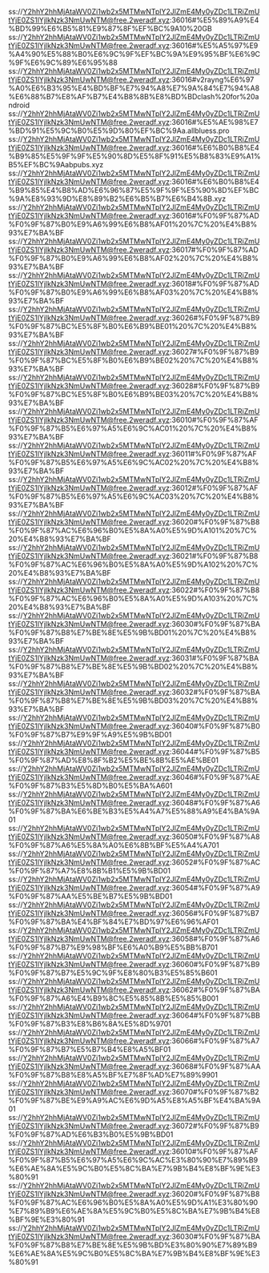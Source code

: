 ss://Y2hhY2hhMjAtaWV0Zi1wb2x5MTMwNTplY2JlZmE4My0yZDc1LTRiZmUtYjE0ZS1lYjlkNzk3NmUwNTM@free.2weradf.xyz:36016#%E5%89%A9%E4%BD%99%E6%B5%81%E9%87%8F%EF%BC%9A10%20GB
ss://Y2hhY2hhMjAtaWV0Zi1wb2x5MTMwNTplY2JlZmE4My0yZDc1LTRiZmUtYjE0ZS1lYjlkNzk3NmUwNTM@free.2weradf.xyz:36016#%E5%A5%97%E9%A4%90%E5%88%B0%E6%9C%9F%EF%BC%9A%E9%95%BF%E6%9C%9F%E6%9C%89%E6%95%88
ss://Y2hhY2hhMjAtaWV0Zi1wb2x5MTMwNTplY2JlZmE4My0yZDc1LTRiZmUtYjE0ZS1lYjlkNzk3NmUwNTM@free.2weradf.xyz:36016#v2rayng%E6%97%A0%E6%B3%95%E4%BD%BF%E7%94%A8%E7%9A%84%E7%94%A8%E6%88%B7%E8%AF%B7%E4%B8%8B%E8%BD%BDclash%20for%20android
ss://Y2hhY2hhMjAtaWV0Zi1wb2x5MTMwNTplY2JlZmE4My0yZDc1LTRiZmUtYjE0ZS1lYjlkNzk3NmUwNTM@free.2weradf.xyz:36016#%E5%AE%98%E7%BD%91%E5%9C%B0%E5%9D%80%EF%BC%9Aa.allbluess.pro
ss://Y2hhY2hhMjAtaWV0Zi1wb2x5MTMwNTplY2JlZmE4My0yZDc1LTRiZmUtYjE0ZS1lYjlkNzk3NmUwNTM@free.2weradf.xyz:36016#%E6%B0%B8%E4%B9%85%E5%9F%9F%E5%90%8D%E5%8F%91%E5%B8%83%E9%A1%B5%EF%BC%9Aabpubs.xyz
ss://Y2hhY2hhMjAtaWV0Zi1wb2x5MTMwNTplY2JlZmE4My0yZDc1LTRiZmUtYjE0ZS1lYjlkNzk3NmUwNTM@free.2weradf.xyz:36016#%E6%B0%B8%E4%B9%85%E4%B8%AD%E6%96%87%E5%9F%9F%E5%90%8D%EF%BC%9A%E8%93%9D%E8%89%B2%E6%B5%B7%E6%B4%8B.xyz
ss://Y2hhY2hhMjAtaWV0Zi1wb2x5MTMwNTplY2JlZmE4My0yZDc1LTRiZmUtYjE0ZS1lYjlkNzk3NmUwNTM@free.2weradf.xyz:36016#%F0%9F%87%AD%F0%9F%87%B0%E9%A6%99%E6%B8%AF01%20%7C%20%E4%B8%93%E7%BA%BF
ss://Y2hhY2hhMjAtaWV0Zi1wb2x5MTMwNTplY2JlZmE4My0yZDc1LTRiZmUtYjE0ZS1lYjlkNzk3NmUwNTM@free.2weradf.xyz:36017#%F0%9F%87%AD%F0%9F%87%B0%E9%A6%99%E6%B8%AF02%20%7C%20%E4%B8%93%E7%BA%BF
ss://Y2hhY2hhMjAtaWV0Zi1wb2x5MTMwNTplY2JlZmE4My0yZDc1LTRiZmUtYjE0ZS1lYjlkNzk3NmUwNTM@free.2weradf.xyz:36018#%F0%9F%87%AD%F0%9F%87%B0%E9%A6%99%E6%B8%AF03%20%7C%20%E4%B8%93%E7%BA%BF
ss://Y2hhY2hhMjAtaWV0Zi1wb2x5MTMwNTplY2JlZmE4My0yZDc1LTRiZmUtYjE0ZS1lYjlkNzk3NmUwNTM@free.2weradf.xyz:36026#%F0%9F%87%B9%F0%9F%87%BC%E5%8F%B0%E6%B9%BE01%20%7C%20%E4%B8%93%E7%BA%BF
ss://Y2hhY2hhMjAtaWV0Zi1wb2x5MTMwNTplY2JlZmE4My0yZDc1LTRiZmUtYjE0ZS1lYjlkNzk3NmUwNTM@free.2weradf.xyz:36027#%F0%9F%87%B9%F0%9F%87%BC%E5%8F%B0%E6%B9%BE02%20%7C%20%E4%B8%93%E7%BA%BF
ss://Y2hhY2hhMjAtaWV0Zi1wb2x5MTMwNTplY2JlZmE4My0yZDc1LTRiZmUtYjE0ZS1lYjlkNzk3NmUwNTM@free.2weradf.xyz:36028#%F0%9F%87%B9%F0%9F%87%BC%E5%8F%B0%E6%B9%BE03%20%7C%20%E4%B8%93%E7%BA%BF
ss://Y2hhY2hhMjAtaWV0Zi1wb2x5MTMwNTplY2JlZmE4My0yZDc1LTRiZmUtYjE0ZS1lYjlkNzk3NmUwNTM@free.2weradf.xyz:36010#%F0%9F%87%AF%F0%9F%87%B5%E6%97%A5%E6%9C%AC01%20%7C%20%E4%B8%93%E7%BA%BF
ss://Y2hhY2hhMjAtaWV0Zi1wb2x5MTMwNTplY2JlZmE4My0yZDc1LTRiZmUtYjE0ZS1lYjlkNzk3NmUwNTM@free.2weradf.xyz:36011#%F0%9F%87%AF%F0%9F%87%B5%E6%97%A5%E6%9C%AC02%20%7C%20%E4%B8%93%E7%BA%BF
ss://Y2hhY2hhMjAtaWV0Zi1wb2x5MTMwNTplY2JlZmE4My0yZDc1LTRiZmUtYjE0ZS1lYjlkNzk3NmUwNTM@free.2weradf.xyz:36012#%F0%9F%87%AF%F0%9F%87%B5%E6%97%A5%E6%9C%AC03%20%7C%20%E4%B8%93%E7%BA%BF
ss://Y2hhY2hhMjAtaWV0Zi1wb2x5MTMwNTplY2JlZmE4My0yZDc1LTRiZmUtYjE0ZS1lYjlkNzk3NmUwNTM@free.2weradf.xyz:36020#%F0%9F%87%B8%F0%9F%87%AC%E6%96%B0%E5%8A%A0%E5%9D%A101%20%7C%20%E4%B8%93%E7%BA%BF
ss://Y2hhY2hhMjAtaWV0Zi1wb2x5MTMwNTplY2JlZmE4My0yZDc1LTRiZmUtYjE0ZS1lYjlkNzk3NmUwNTM@free.2weradf.xyz:36021#%F0%9F%87%B8%F0%9F%87%AC%E6%96%B0%E5%8A%A0%E5%9D%A102%20%7C%20%E4%B8%93%E7%BA%BF
ss://Y2hhY2hhMjAtaWV0Zi1wb2x5MTMwNTplY2JlZmE4My0yZDc1LTRiZmUtYjE0ZS1lYjlkNzk3NmUwNTM@free.2weradf.xyz:36022#%F0%9F%87%B8%F0%9F%87%AC%E6%96%B0%E5%8A%A0%E5%9D%A103%20%7C%20%E4%B8%93%E7%BA%BF
ss://Y2hhY2hhMjAtaWV0Zi1wb2x5MTMwNTplY2JlZmE4My0yZDc1LTRiZmUtYjE0ZS1lYjlkNzk3NmUwNTM@free.2weradf.xyz:36030#%F0%9F%87%BA%F0%9F%87%B8%E7%BE%8E%E5%9B%BD01%20%7C%20%E4%B8%93%E7%BA%BF
ss://Y2hhY2hhMjAtaWV0Zi1wb2x5MTMwNTplY2JlZmE4My0yZDc1LTRiZmUtYjE0ZS1lYjlkNzk3NmUwNTM@free.2weradf.xyz:36031#%F0%9F%87%BA%F0%9F%87%B8%E7%BE%8E%E5%9B%BD02%20%7C%20%E4%B8%93%E7%BA%BF
ss://Y2hhY2hhMjAtaWV0Zi1wb2x5MTMwNTplY2JlZmE4My0yZDc1LTRiZmUtYjE0ZS1lYjlkNzk3NmUwNTM@free.2weradf.xyz:36032#%F0%9F%87%BA%F0%9F%87%B8%E7%BE%8E%E5%9B%BD03%20%7C%20%E4%B8%93%E7%BA%BF
ss://Y2hhY2hhMjAtaWV0Zi1wb2x5MTMwNTplY2JlZmE4My0yZDc1LTRiZmUtYjE0ZS1lYjlkNzk3NmUwNTM@free.2weradf.xyz:36040#%F0%9F%87%B0%F0%9F%87%B7%E9%9F%A9%E5%9B%BD01
ss://Y2hhY2hhMjAtaWV0Zi1wb2x5MTMwNTplY2JlZmE4My0yZDc1LTRiZmUtYjE0ZS1lYjlkNzk3NmUwNTM@free.2weradf.xyz:36044#%F0%9F%87%B5%F0%9F%87%AD%E8%8F%B2%E5%BE%8B%E5%AE%BE01
ss://Y2hhY2hhMjAtaWV0Zi1wb2x5MTMwNTplY2JlZmE4My0yZDc1LTRiZmUtYjE0ZS1lYjlkNzk3NmUwNTM@free.2weradf.xyz:36046#%F0%9F%87%AE%F0%9F%87%B3%E5%8D%B0%E5%BA%A601
ss://Y2hhY2hhMjAtaWV0Zi1wb2x5MTMwNTplY2JlZmE4My0yZDc1LTRiZmUtYjE0ZS1lYjlkNzk3NmUwNTM@free.2weradf.xyz:36048#%F0%9F%87%A6%F0%9F%87%BA%E6%BE%B3%E5%A4%A7%E5%88%A9%E4%BA%9A01
ss://Y2hhY2hhMjAtaWV0Zi1wb2x5MTMwNTplY2JlZmE4My0yZDc1LTRiZmUtYjE0ZS1lYjlkNzk3NmUwNTM@free.2weradf.xyz:36050#%F0%9F%87%A8%F0%9F%87%A6%E5%8A%A0%E6%8B%BF%E5%A4%A701
ss://Y2hhY2hhMjAtaWV0Zi1wb2x5MTMwNTplY2JlZmE4My0yZDc1LTRiZmUtYjE0ZS1lYjlkNzk3NmUwNTM@free.2weradf.xyz:36052#%F0%9F%87%AC%F0%9F%87%A7%E8%8B%B1%E5%9B%BD01
ss://Y2hhY2hhMjAtaWV0Zi1wb2x5MTMwNTplY2JlZmE4My0yZDc1LTRiZmUtYjE0ZS1lYjlkNzk3NmUwNTM@free.2weradf.xyz:36054#%F0%9F%87%A9%F0%9F%87%AA%E5%BE%B7%E5%9B%BD01
ss://Y2hhY2hhMjAtaWV0Zi1wb2x5MTMwNTplY2JlZmE4My0yZDc1LTRiZmUtYjE0ZS1lYjlkNzk3NmUwNTM@free.2weradf.xyz:36056#%F0%9F%87%B7%F0%9F%87%BA%E4%BF%84%E7%BD%97%E6%96%AF01
ss://Y2hhY2hhMjAtaWV0Zi1wb2x5MTMwNTplY2JlZmE4My0yZDc1LTRiZmUtYjE0ZS1lYjlkNzk3NmUwNTM@free.2weradf.xyz:36058#%F0%9F%87%A6%F0%9F%87%B7%E9%98%BF%E6%A0%B9%E5%BB%B701
ss://Y2hhY2hhMjAtaWV0Zi1wb2x5MTMwNTplY2JlZmE4My0yZDc1LTRiZmUtYjE0ZS1lYjlkNzk3NmUwNTM@free.2weradf.xyz:36060#%F0%9F%87%B9%F0%9F%87%B7%E5%9C%9F%E8%80%B3%E5%85%B601
ss://Y2hhY2hhMjAtaWV0Zi1wb2x5MTMwNTplY2JlZmE4My0yZDc1LTRiZmUtYjE0ZS1lYjlkNzk3NmUwNTM@free.2weradf.xyz:36062#%F0%9F%87%BA%F0%9F%87%A6%E4%B9%8C%E5%85%8B%E5%85%B001
ss://Y2hhY2hhMjAtaWV0Zi1wb2x5MTMwNTplY2JlZmE4My0yZDc1LTRiZmUtYjE0ZS1lYjlkNzk3NmUwNTM@free.2weradf.xyz:36064#%F0%9F%87%BB%F0%9F%87%B3%E8%B6%8A%E5%8D%9701
ss://Y2hhY2hhMjAtaWV0Zi1wb2x5MTMwNTplY2JlZmE4My0yZDc1LTRiZmUtYjE0ZS1lYjlkNzk3NmUwNTM@free.2weradf.xyz:36066#%F0%9F%87%A7%F0%9F%87%B7%E5%B7%B4%E8%A5%BF01
ss://Y2hhY2hhMjAtaWV0Zi1wb2x5MTMwNTplY2JlZmE4My0yZDc1LTRiZmUtYjE0ZS1lYjlkNzk3NmUwNTM@free.2weradf.xyz:36068#%F0%9F%87%AA%F0%9F%87%B8%E8%A5%BF%E7%8F%AD%E7%89%9901
ss://Y2hhY2hhMjAtaWV0Zi1wb2x5MTMwNTplY2JlZmE4My0yZDc1LTRiZmUtYjE0ZS1lYjlkNzk3NmUwNTM@free.2weradf.xyz:36070#%F0%9F%87%B2%F0%9F%87%BE%E9%A9%AC%E6%9D%A5%E8%A5%BF%E4%BA%9A01
ss://Y2hhY2hhMjAtaWV0Zi1wb2x5MTMwNTplY2JlZmE4My0yZDc1LTRiZmUtYjE0ZS1lYjlkNzk3NmUwNTM@free.2weradf.xyz:36072#%F0%9F%87%B9%F0%9F%87%AD%E6%B3%B0%E5%9B%BD01
ss://Y2hhY2hhMjAtaWV0Zi1wb2x5MTMwNTplY2JlZmE4My0yZDc1LTRiZmUtYjE0ZS1lYjlkNzk3NmUwNTM@free.2weradf.xyz:36010#%F0%9F%87%AF%F0%9F%87%B5%E6%97%A5%E6%9C%AC%E3%80%90%E7%89%B9%E6%AE%8A%E5%9C%B0%E5%8C%BA%E7%9B%B4%E8%BF%9E%E3%80%91
ss://Y2hhY2hhMjAtaWV0Zi1wb2x5MTMwNTplY2JlZmE4My0yZDc1LTRiZmUtYjE0ZS1lYjlkNzk3NmUwNTM@free.2weradf.xyz:36020#%F0%9F%87%B8%F0%9F%87%AC%E6%96%B0%E5%8A%A0%E5%9D%A1%E3%80%90%E7%89%B9%E6%AE%8A%E5%9C%B0%E5%8C%BA%E7%9B%B4%E8%BF%9E%E3%80%91
ss://Y2hhY2hhMjAtaWV0Zi1wb2x5MTMwNTplY2JlZmE4My0yZDc1LTRiZmUtYjE0ZS1lYjlkNzk3NmUwNTM@free.2weradf.xyz:36030#%F0%9F%87%BA%F0%9F%87%B8%E7%BE%8E%E5%9B%BD%E3%80%90%E7%89%B9%E6%AE%8A%E5%9C%B0%E5%8C%BA%E7%9B%B4%E8%BF%9E%E3%80%91
